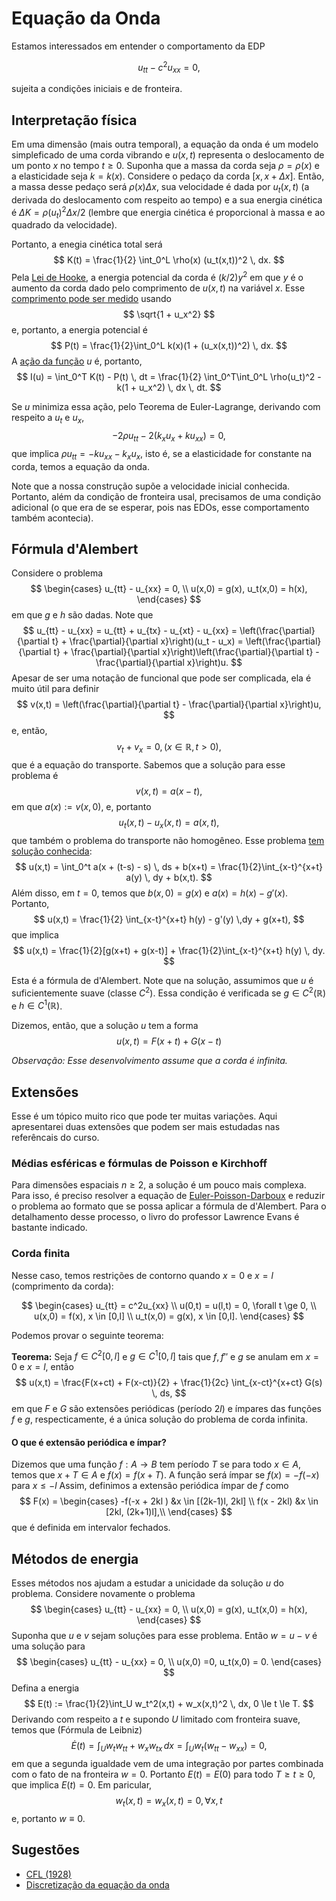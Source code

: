 # Equação da Onda 

Estamos interessados em entender o comportamento da EDP 

$$u_{tt} - c^2u_{xx} = 0,$$

sujeita a condições iniciais e de fronteira. 

## Interpretação física 

Em uma dimensão (mais outra temporal), a equação da onda é um modelo simpleficado de uma corda vibrando e 
$u(x,t)$ representa o deslocamento de um ponto $x$ no tempo $t \ge 0$. Suponha que a massa da 
corda seja $\rho = \rho(x)$ e a elasticidade seja $k = k(x)$. Considere o pedaço da corda $[x, x + \Delta x]$. 
Então, a massa desse pedaço será $\rho(x) \Delta x$, sua velocidade é dada por $u_t(x,t)$ (a derivada do deslocamento 
com respeito ao tempo) e a sua energia cinética é $\Delta K = \rho (u_t)^2 \Delta x / 2$ (lembre que energia cinética 
é proporcional à massa e ao quadrado da velocidade). 

Portanto, a enegia cinética total será 
$$
K(t) = \frac{1}{2} \int_0^L \rho(x) (u_t(x,t))^2 \, dx.
$$
Pela [Lei de Hooke](https://en.wikipedia.org/wiki/Hooke%27s_law), a energia potencial da corda é $(k/2)y^2$ em que $y$ é o aumento da corda dado pelo comprimento de $u(x,t)$ na variável $x$. Esse [comprimento pode ser medido](https://en.wikipedia.org/wiki/Arc_length#Finding_arc_lengths_by_integrating) usando 
$$
\sqrt{1 + u_x^2}
$$
e, portanto, a energia potencial é 
$$
P(t) = \frac{1}{2}\int_0^L k(x)(1 + (u_x(x,t))^2) \, dx.
$$
A [ação da função](https://lucasmoschen.github.io/ta-sessions/edp/calculus_of_variations/#o-calculo-das-variacoes) $u$ é, portanto, 
$$
I(u) = \int_0^T K(t) - P(t) \, dt = \frac{1}{2} \int_0^T\int_0^L \rho(u_t)^2 - k(1 + u_x^2) \, dx \, dt.
$$

Se $u$ minimiza essa ação, pelo Teorema de Euler-Lagrange, derivando com respeito a $u_t$ e $u_x$, 
$$
-2\rho u_{tt} - 2(k_xu_x + ku_{xx})  = 0,
$$
que implica $\rho u_{tt} = -ku_{xx} - k_xu_x$, isto é, se a elasticidade for constante na corda, temos a equação da onda.

Note que a nossa construção supõe a velocidade inicial conhecida. Portanto, além da condição de fronteira usal, precisamos de uma condição adicional (o que era de se esperar, pois nas EDOs, esse comportamento também acontecia).

## Fórmula d'Alembert 

Considere o problema 
$$
\begin{cases}
    u_{tt} - u_{xx} = 0, \\
    u(x,0) = g(x), u_t(x,0) = h(x),
\end{cases}
$$
em que $g$ e $h$ são dadas. Note que 
$$
u_{tt} - u_{xx} = u_{tt} + u_{tx} - u_{xt} - u_{xx} = \left(\frac{\partial}{\partial t} + \frac{\partial}{\partial x}\right)(u_t - u_x) = \left(\frac{\partial}{\partial t} + \frac{\partial}{\partial x}\right)\left(\frac{\partial}{\partial t} - \frac{\partial}{\partial x}\right)u.
$$
Apesar de ser uma notação de funcional que pode ser complicada, ela é muito útil para definir 
$$
v(x,t) = \left(\frac{\partial}{\partial t} - \frac{\partial}{\partial x}\right)u, 
$$
e, então, 
$$
v_t + v_x = 0, (x \in \mathbb{R}, t > 0),
$$
que é a equação do transporte. Sabemos que a solução para esse problema é 
$$
v(x,t) = a(x - t), 
$$
em que $a(x) := v(x,0)$, e, portanto 
$$
u_t(x,t) - u_x(x,t) = a(x,t), 
$$
que também o problema do transporte não homogêneo. Esse problema [tem solução conhecida](https://www.youtube.com/watch?v=1emgOSiNocE): 
$$
u(x,t) = \int_0^t a(x + (t-s) - s) \, ds + b(x+t) = \frac{1}{2}\int_{x-t}^{x+t} a(y) \, dy + b(x,t).
$$
Além disso, em $t=0$, temos que $b(x,0) = g(x)$ e $a(x) = h(x) - g'(x)$. Portanto, 
$$
u(x,t) = \frac{1}{2} \int_{x-t}^{x+t} h(y) - g'(y) \,dy + g(x+t), 
$$
que implica 
$$
u(x,t) = \frac{1}{2}[g(x+t) + g(x-t)] + \frac{1}{2}\int_{x-t}^{x+t} h(y) \, dy.
$$

Esta é a fórmula de d'Alembert. Note que na solução, assumimos que $u$ é suficientemente suave (classe $C^2$). Essa condição é verificada se $g \in C^2(\mathbb{R})$ e $h \in C^1(\mathbb{R})$. 

Dizemos, então, que a solução $u$ tem a forma 
$$
u(x,t) = F(x+t) + G(x-t)
$$

*Observação: Esse desenvolvimento assume que a corda é infinita.*

## Extensões

Esse é um tópico muito rico que pode ter muitas variações. Aqui apresentarei duas extensões que podem ser mais estudadas nas referêncais do curso. 

### Médias esféricas e fórmulas de Poisson e Kirchhoff

Para dimensões espaciais $n \ge 2$, a solução é um pouco mais complexa. Para isso, é preciso resolver a equação de [Euler-Poisson-Darboux](https://en.wikipedia.org/wiki/Euler%E2%80%93Poisson%E2%80%93Darboux_equation) e reduzir o problema ao formato que se possa aplicar a fórmula de d'Alembert. Para o detalhamento desse processo, o livro do professor Lawrence Evans é bastante indicado. 

### Corda finita 

Nesse caso, temos restrições de contorno quando $x=0$ e $x=l$ (comprimento da corda): 

$$
\begin{cases}
u_{tt} = c^2u_{xx} \\
u(0,t) = u(l,t) = 0, \forall t \ge 0, \\
u(x,0) = f(x), x \in [0,l] \\ 
u_t(x,0) = g(x), x \in [0,l].
\end{cases}
$$

Podemos provar o seguinte teorema: 

**Teorema:** Seja $f \in C^2[0,l]$ e $g \in C^1[0,l]$ tais que $f, f''$ e $g$ se anulam em $x=0$ e $x=l$, então 
$$
u(x,t) = \frac{F(x+ct) + F(x-ct)}{2} + \frac{1}{2c} \int_{x-ct}^{x+ct} G(s) \, ds,
$$
em que $F$ e $G$ são extensões periódicas (período $2l$) e ímpares das funções $f$ e $g$, respecticamente, é a única solução do problema de corda infinita. 

#### O que é extensão periódica e ímpar? 

Dizemos que uma função $f: A \to B$ tem período $T$ se para todo $x \in A$, temos que $x+ T \in A$ e $f(x) = f(x+ T)$. A função será ímpar se $f(x) = -f(-x)$ para $x \le -l$ Assim, definimos a extensão periódica ímpar de $f$ como 
$$
F(x) = \begin{cases}
    -f(-x + 2kl ) &x \in [(2k-1)l, 2kl] \\
    f(x - 2kl) &x \in [2kl, (2k+1)l],\\
\end{cases}
$$
que é definida em intervalor fechados.

## Métodos de energia 

Esses métodos nos ajudam a estudar a unicidade da solução $u$ do problema. Considere novamente o problema 
$$
\begin{cases}
    u_{tt} - u_{xx} = 0, \\
    u(x,0) = g(x), u_t(x,0) = h(x),
\end{cases}
$$
Suponha que $u$ e $v$ sejam soluções para esse problema. Então $w = u - v$ é uma solução para 
$$
\begin{cases}
    u_{tt} - u_{xx} = 0, \\
    u(x,0) =0, u_t(x,0) = 0.
\end{cases}
$$
Defina a energia 
$$
E(t) := \frac{1}{2}\int_U w_t^2(x,t) + w_x(x,t)^2 \, dx, 0 \le t \le T. 
$$
Derivando com respeito a $t$ e supondo $U$ limitado com fronteira suave, temos que (Fórmula de Leibniz)
$$
\dot{E}(t) = \int_U w_tw_{tt} + w_xw_{tx} \, dx = \int_U w_t(w_{tt} - w_{xx}) = 0,
$$
em que a segunda igualdade vem de uma integração por partes combinada com o fato de na fronteira $w = 0$. Portanto $E(t) = E(0)$ para todo $T \ge t \ge 0$, que implica $E(t) = 0$. Em paricular, 
$$
w_t(x,t) = w_x(x,t) = 0, \forall x, t
$$
e, portanto $w \equiv 0$. 

## Sugestões 

- [CFL (1928)](https://web.stanford.edu/class/cme324/classics/courant-friedrichs-lewy.pdf)
- [Discretização da equação da onda](https://www.mtnmath.com/whatrh/node66.html)